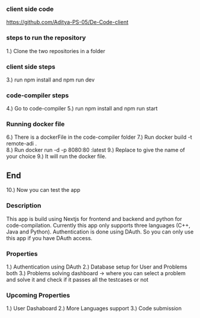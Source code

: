 ### client side code
https://github.com/Aditya-PS-05/De-Code-client

### steps to run the repository
1.) Clone the two repositories in a folder 

### client side steps
3.) run npm install and npm run dev

### code-compiler steps
4.) Go to code-compiler 
5.) run npm install and npm run start

### Running docker file
6.) There is a dockerFile in the code-compiler folder
7.) Run docker build -t remote-adi .  
8.) Run docker run -d -p 8080:80 <name>:latest 
9.) Replace <name> to give the name of your choice
9.) It will run the docker file.

## End
10.) Now you can test the app

### Description
This app is build using Nextjs for frontend and backend and python for code-compilation. Currently this app only supports three languages (C++, Java and Python). Authentication is done using DAuth. So you can only use this app if you have DAuth access.

### Properties
1.) Authentication using DAuth
2.) Database setup for User and Problems both
3.) Problems solving dashboard -> where you can select a problem and solve it and check if it passes all the testcases or not

### Upcoming Properties
1.) User Dashaboard
2.) More Languages support
3.) Code submission
